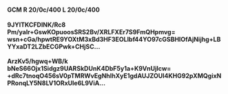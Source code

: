#### GCM R 20/0c/400 L 20/0c/400
**9JYITKCFDlNK/Rc8**<br/>**Pm/yalr+GswKOpuoosSRS2Bv/XRLFXEr7S9FmQHpmvg=**<br/>**wsn+cGa/hpwtRE9YOXtM3xBd3HF3EOLIbf44YO97cGSBHIOfAjNijhg+LBYYxaDT2LZbECGPwk+CHjSC...**<br/><br/>
**ArzKv5/hgwq+WB/k**<br/>**bNeS66Ojx1Sidgz9UARSkDUnK4DbF5y1a+K9VnUjlcw=**<br/>**+dRc7tnoqO456sV0pTMRWvEgNhIhXyE1gdAUJZOUl4KHG92pXMQgixNPRonqLY5N8LV1ORxUle6L9ViA...**